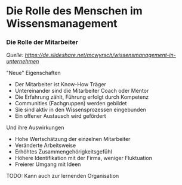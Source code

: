 # Die Rolle des Menschen im Wissensmanagement


### Die Rolle der Mitarbeiter

_Quelle: https://de.slideshare.net/mcwyrsch/wissensmanagement-in-unternehmen_

"Neue" Eigenschaften

* Der Mitarbeiter ist Know-How Träger
* Untereinander sind die Mitarbeiter Coach oder Mentor
* Die Erfahrung zählt, Führung erfolgt durch Kompetenz
* Communities (Fachgruppen) werden gebildet
* Sie sind aktiv in den Wissensprozessen eingebunden
* Ein offener Austausch wird gefördert

Und ihre Auswirkungen

* Hohe Wertschätzung der einzelnen Mitarbeiter
* Veränderte Arbeitsweise
* Erhöhtes Zusammengehörigkeitsgefühl
* Höhere Identifikation mit der Firma, weniger Fluktuation
* Freierer Umgang mit Ideen

TODO: Kann auch zur lernenden Organisation